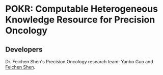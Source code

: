 # POKR: Computable Heterogeneous Knowledge Resource for Precision Oncology

## Developers

Dr. Feichen Shen's Precision Oncology research team: Yanbo Guo and [Feichen Shen](https://www.mayo.edu/research/faculty/shen-feichen-ph-d/bio-20238745).
